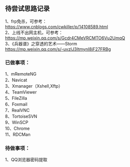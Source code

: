 ## 待尝试思路记录
1、frp免杀，可参考：  
https://www.cnblogs.com/cwkiller/p/14108589.html  
2、上线不出网主机，可参考：  
https://mp.weixin.qq.com/s/Gcdr4CMeVRCMTO6Vu2UmqQ  
3、《兵器谱》之穿透的艺术——Storm  
https://mp.weixin.qq.com/s/-uvzIJ3ItmynI8jF27FRBg

### 已做事项：
1、mRemoteNG  
2、Navicat  
3、Xmanager（Xshell,Xftp）  
4、TeamViewer  
5、FileZilla  
6、Foxmail  
7、RealVNC  
8、TortoiseSVN  
9、WinSCP  
10、Chrome  
11、RDCMan  

### 待做事项：
1、QQ浏览器密码提取  